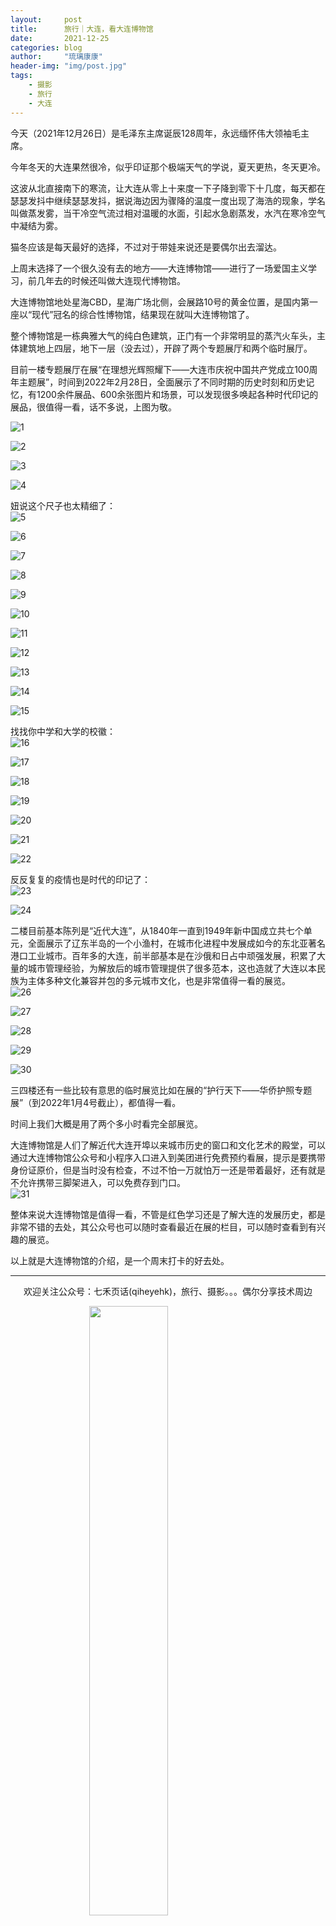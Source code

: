 ```yaml
---
layout:     post
title:      旅行｜大连，看大连博物馆
date:       2021-12-25
categories: blog
author:     "琉璃康康"
header-img: "img/post.jpg"
tags:
    - 摄影
    - 旅行
    - 大连
---
```


<style>
img{
  display:block;
  margin:0
  auto;
}
</style>

<meta name="referrer" content="never">

今天（2021年12月26日）是毛泽东主席诞辰128周年，永远缅怀伟大领袖毛主席。

今年冬天的大连果然很冷，似乎印证那个极端天气的学说，夏天更热，冬天更冷。

这波从北直接南下的寒流，让大连从零上十来度一下子降到零下十几度，每天都在瑟瑟发抖中继续瑟瑟发抖，据说海边因为骤降的温度一度出现了海浩的现象，学名叫做蒸发雾，当干冷空气流过相对温暖的水面，引起水急剧蒸发，水汽在寒冷空气中凝结为雾。

猫冬应该是每天最好的选择，不过对于带娃来说还是要偶尔出去溜达。

上周末选择了一个很久没有去的地方——大连博物馆——进行了一场爱国主义学习，前几年去的时候还叫做大连现代博物馆。

大连博物馆地处星海CBD，星海广场北侧，会展路10号的黄金位置，是国内第一座以“现代”冠名的综合性博物馆，结果现在就叫大连博物馆了。

整个博物馆是一栋典雅大气的纯白色建筑，正门有一个非常明显的蒸汽火车头，主体建筑地上四层，地下一层（没去过），开辟了两个专题展厅和两个临时展厅。

目前一楼专题展厅在展“在理想光辉照耀下——大连市庆祝中国共产党成立100周年主题展”，时间到2022年2月28日，全面展示了不同时期的历史时刻和历史记忆，有1200余件展品、600余张图片和场景，可以发现很多唤起各种时代印记的展品，很值得一看，话不多说，上图为敬。

![1][1]

![2][2]

![3][3]

![4][4]

妞说这个尺子也太精细了：
![5][5]

![6][6]

![7][7]

![8][8]

![9][9]

![10][10]

![11][11]

![12][12]

![13][13]

![14][14]

![15][15]

找找你中学和大学的校徽：
![16][16]

![17][17]

![18][18]

![19][19]

![20][20]

![21][21]

![22][22]

反反复复的疫情也是时代的印记了：
![23][23]

![24][24]

二楼目前基本陈列是“近代大连”，从1840年一直到1949年新中国成立共七个单元，全面展示了辽东半岛的一个小渔村，在城市化进程中发展成如今的东北亚著名港口工业城市。百年多的大连，前半部基本是在沙俄和日占中顽强发展，积累了大量的城市管理经验，为解放后的城市管理提供了很多范本，这也造就了大连以本民族为主体多种文化兼容并包的多元城市文化，也是非常值得一看的展览。
![26][26]

![27][27]

![28][28]

![29][29]

![30][30]

三四楼还有一些比较有意思的临时展览比如在展的“护行天下——华侨护照专题展”（到2022年1月4号截止），都值得一看。

时间上我们大概是用了两个多小时看完全部展览。

大连博物馆是人们了解近代大连开埠以来城市历史的窗口和文化艺术的殿堂，可以通过大连博物馆公众号和小程序入口进入到美团进行免费预约看展，提示是要携带身份证原价，但是当时没有检查，不过不怕一万就怕万一还是带着最好，还有就是不允许携带三脚架进入，可以免费存到门口。
![31][31]

整体来说大连博物馆是值得一看，不管是红色学习还是了解大连的发展历史，都是非常不错的去处，其公众号也可以随时查看最近在展的栏目，可以随时查看到有兴趣的展览。

以上就是大连博物馆的介绍，是一个周末打卡的好去处。

------------
<p align="center">欢迎关注公众号：七禾页话(qiheyehk)，旅行、摄影。。。偶尔分享技术周边</p>
<img src="https://mmbiz.qpic.cn/mmbiz_jpg/QqiaFS6NT0eAaCjLpPgUZricqK7lIOO3hYEYIbjibRlYaiaTsib0reaQfQTmaibVw2QqZLibBWpCHJdg0v3V7yX8sQgWw/0?wx_fmt=jpeg" width="50%"/>


[1]: https://mmbiz.qpic.cn/mmbiz_jpg/QqiaFS6NT0eCcW2B2U9Fl7adWuI5ibtMA4DteWxzVmia1sezfNVD0aFFRrA5VXHG53nAOiaS2vxDGSEiaRQFVA37MsA/0?wx_fmt=jpeg


[2]: https://mmbiz.qpic.cn/mmbiz_jpg/QqiaFS6NT0eCcW2B2U9Fl7adWuI5ibtMA49qOabgwaSJRgEy5ddkD75icSX7keZXnzGpxhsOYGIvzZzG40pV2WOTg/0?wx_fmt=jpeg


[3]: https://mmbiz.qpic.cn/mmbiz_jpg/QqiaFS6NT0eCcW2B2U9Fl7adWuI5ibtMA4pI3vAf0HbqDLPjfb2GJISh9QJVtoeCf9xwL543tXVoR0xAPf5cL6Iw/0?wx_fmt=jpeg


[4]: https://mmbiz.qpic.cn/mmbiz_jpg/QqiaFS6NT0eCcW2B2U9Fl7adWuI5ibtMA4pI3vAf0HbqDLPjfb2GJISh9QJVtoeCf9xwL543tXVoR0xAPf5cL6Iw/0?wx_fmt=jpeg


[5]: https://mmbiz.qpic.cn/mmbiz_jpg/QqiaFS6NT0eCcW2B2U9Fl7adWuI5ibtMA4DoSkiaeWj73UZl6KBEQ0HKSDhMToibND18n5dtqFnqibFAaf1RTMfz7Cg/0?wx_fmt=jpeg


[6]: https://mmbiz.qpic.cn/mmbiz_jpg/QqiaFS6NT0eCcW2B2U9Fl7adWuI5ibtMA4M9icEcfOPibcEUTCfD7yO0MN0ygpXL38qoLXhEwM2UsdKfLNafLgCCeA/0?wx_fmt=jpeg


[7]: https://mmbiz.qpic.cn/mmbiz_jpg/QqiaFS6NT0eCcW2B2U9Fl7adWuI5ibtMA4yIpVPbqHDGSEIrmIDSBL3p8s0qhiccyP67bAc4d0EHALSjcqlUrWZ8Q/0?wx_fmt=jpeg


[8]: https://mmbiz.qpic.cn/mmbiz_jpg/QqiaFS6NT0eCcW2B2U9Fl7adWuI5ibtMA49kiaSzuibLvZ1AuKJOGyeLOV4uibkuKqN95oeS319dbzUMlu0RtDjpA5Q/0?wx_fmt=jpeg


[9]: https://mmbiz.qpic.cn/mmbiz_jpg/QqiaFS6NT0eCcW2B2U9Fl7adWuI5ibtMA4VCtcLoXs607By8koPwJPjcb52icodFSWYBrEyF7wbOmmBruyB5c1o4Q/0?wx_fmt=jpeg


[10]: https://mmbiz.qpic.cn/mmbiz_jpg/QqiaFS6NT0eCcW2B2U9Fl7adWuI5ibtMA4qcbZV09VGGqdBPIdQBD9Y3V0XqPDebiaFYkPoCLibSHzWIzVlwa2xcSg/0?wx_fmt=jpeg


[11]: https://mmbiz.qpic.cn/mmbiz_jpg/QqiaFS6NT0eCcW2B2U9Fl7adWuI5ibtMA4Jt63907Imvl2RSrF5z1qKYHI2eOsTD9cianUTvpaldcIFB1XMxMe9yw/0?wx_fmt=jpeg


[12]: https://mmbiz.qpic.cn/mmbiz_jpg/QqiaFS6NT0eCcW2B2U9Fl7adWuI5ibtMA4SakfTLiaM4gXg15Xco3uvKJHSIYG9QbGgvof15iccm2P3ibga1K953mkA/0?wx_fmt=jpeg


[13]: https://mmbiz.qpic.cn/mmbiz_jpg/QqiaFS6NT0eCcW2B2U9Fl7adWuI5ibtMA4ydURHZZgSUkBMplusULWMU6ulx4JKWGtAVKlic0k2bQSIgeWicPchBeA/0?wx_fmt=jpeg


[14]: https://mmbiz.qpic.cn/mmbiz_jpg/QqiaFS6NT0eCcW2B2U9Fl7adWuI5ibtMA4ibhq4KJQPOoaP5MGEOt3Z9QOOxsiaHllYDQ9CWXVUI3eo8vpNbSZ2JDA/0?wx_fmt=jpeg


[15]: https://mmbiz.qpic.cn/mmbiz_jpg/QqiaFS6NT0eCcW2B2U9Fl7adWuI5ibtMA4hZRvTUrHFY5KYK9mzSSwodZDsAJ4ibbibl1L3puNRI2Q3ofSFT0dXffg/0?wx_fmt=jpeg


[16]: https://mmbiz.qpic.cn/mmbiz_jpg/QqiaFS6NT0eCcW2B2U9Fl7adWuI5ibtMA4Gd8URTX0BvoZKh5zuIs89GExmibC6OUmsFnbRDh0sP2a1aoH4EGoricA/0?wx_fmt=jpeg


[17]: https://mmbiz.qpic.cn/mmbiz_jpg/QqiaFS6NT0eCcW2B2U9Fl7adWuI5ibtMA4TLloNe36ojtCkeY97dly5YiaYwIQNcbpZoUiaGWLgGtwRAoSoT664IWg/0?wx_fmt=jpeg


[18]: https://mmbiz.qpic.cn/mmbiz_jpg/QqiaFS6NT0eCcW2B2U9Fl7adWuI5ibtMA49ibvmXfPBN1hv7ks8yCMibFib2Nka3icSrAZb3xaqX7mecFBludb4VXfYQ/0?wx_fmt=jpeg


[19]: https://mmbiz.qpic.cn/mmbiz_jpg/QqiaFS6NT0eCcW2B2U9Fl7adWuI5ibtMA49Id4agFEbjgjBLQBBCCDxG07Jkp9BQ8t7leH1UUZibRrhiax8147CYmw/0?wx_fmt=jpeg


[20]: https://mmbiz.qpic.cn/mmbiz_jpg/QqiaFS6NT0eCcW2B2U9Fl7adWuI5ibtMA41jE9KRic8cAZKvtdQM3ylg5VGibCUEj7gJcfGvFV5NbwicH3Y8Yz1vzfQ/0?wx_fmt=jpeg


[21]: https://mmbiz.qpic.cn/mmbiz_jpg/QqiaFS6NT0eCcW2B2U9Fl7adWuI5ibtMA4HGHLQNCMSrZ8ncPrxGQLpcrAB2ynic28UJhPibt0MvvcRSgqCesyQiavw/0?wx_fmt=jpeg


[22]: https://mmbiz.qpic.cn/mmbiz_jpg/QqiaFS6NT0eCcW2B2U9Fl7adWuI5ibtMA46ZAyLTTGGgupzCFS6QjD6m5tSlt1kj3Z9ZxpQDwlwj4ypUnmwafdOQ/0?wx_fmt=jpeg


[23]: https://mmbiz.qpic.cn/mmbiz_jpg/QqiaFS6NT0eCcW2B2U9Fl7adWuI5ibtMA46QWicQiceafFqI7XngrRlVWZcSqPAz5w4PMCml3261BbKSwBc7x8s52g/0?wx_fmt=jpeg


[24]: https://mmbiz.qpic.cn/mmbiz_jpg/QqiaFS6NT0eCcW2B2U9Fl7adWuI5ibtMA4ib7NBa6QkZ0yDzeszsI2nkElNnfw4BNKanPicmny1denCxlTeLylNYBw/0?wx_fmt=jpeg


[26]: https://mmbiz.qpic.cn/mmbiz_jpg/QqiaFS6NT0eCcW2B2U9Fl7adWuI5ibtMA4lxCUddQV5bVichohv4H7IMXFebsVWhR6njHSGI9Kmm2DT4WOKiaOMibvQ/0?wx_fmt=jpeg


[27]: https://mmbiz.qpic.cn/mmbiz_jpg/QqiaFS6NT0eCcW2B2U9Fl7adWuI5ibtMA4fibxI2HZibV4ia9rcd3DCqq5cQY6YBvX5klcVaZiaMPZaGtOiciad92vjdFQ/0?wx_fmt=jpeg


[28]: https://mmbiz.qpic.cn/mmbiz_jpg/QqiaFS6NT0eCcW2B2U9Fl7adWuI5ibtMA4KLeCVrBkmCuYg96JIZxibJB0fibXoXvo174GyR8y5Nniazgs8icF7NicfZA/0?wx_fmt=jpeg


[29]: https://mmbiz.qpic.cn/mmbiz_jpg/QqiaFS6NT0eCcW2B2U9Fl7adWuI5ibtMA4kVhmibosoEhDCqzibdtSIZXjbckjlPqZH6O71yOmpW8stFnZUEUevwEQ/0?wx_fmt=jpeg


[30]: https://mmbiz.qpic.cn/mmbiz_jpg/QqiaFS6NT0eCcW2B2U9Fl7adWuI5ibtMA4f7shAC7W8novPfW827cSGc0U3fBzsEibp3s1FDfHtNlMk2Zd8gHUOCg/0?wx_fmt=jpeg


[31]:  https://mmbiz.qpic.cn/mmbiz_jpg/QqiaFS6NT0eBQicW0481yaLBf4XiaEAx6ibzdIwS7HT9mN52NicSVgDSoFj0RpLthe2uzibdhRYichiaMU4jiaCYmic19NsA/0?wx_fmt=jpeg


